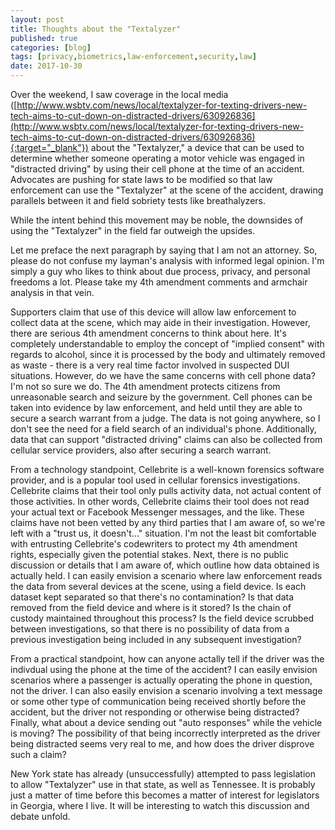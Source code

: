 ```yaml
---
layout: post
title: Thoughts about the "Textalyzer"
published: true
categories: [blog]
tags: [privacy,biometrics,law-enforcement,security,law]
date: 2017-10-30
---
```


Over the weekend, I saw coverage in the local media ([http://www.wsbtv.com/news/local/textalyzer-for-texting-drivers-new-tech-aims-to-cut-down-on-distracted-drivers/630926836](http://www.wsbtv.com/news/local/textalyzer-for-texting-drivers-new-tech-aims-to-cut-down-on-distracted-drivers/630926836){:target="_blank"}) about the "Textalyzer," a device that can be used to determine whether someone operating a motor vehicle was engaged in "distracted driving" by using their cell phone at the time of an accident.  Advocates are pushing for state laws to be modified so that law enforcement can use the "Textalyzer" at the scene of the accident, drawing parallels between it and field sobriety tests like breathalyzers.  

While the intent behind this movement may be noble, the downsides of using the "Textalyzer" in the field far outweigh the upsides.

Let me preface the next paragraph by saying that I am not an attorney.  So, please do not confuse my layman's analysis with informed legal opinion.  I'm simply a guy who likes to think about due process, privacy, and personal freedoms a lot.  Please take my 4th amendment comments and armchair analysis in that vein.  

Supporters claim that use of this device will allow law enforcement to collect data at the scene, which may aide in their investigation.  However, there are serious 4th amendment concerns to think about here.  It's completely understandable to employ the concept of "implied consent" with regards to alcohol, since it is processed by the body and ultimately removed as waste - there is a very real time factor involved in suspected DUI situations.  However, do we have the same concerns with cell phone data?  I'm not so sure we do.  The 4th amendment protects citizens from unreasonable search and seizure by the government.  Cell phones can be taken into evidence by law enforcement, and held until they are able to secure a search warrant from a judge.  The data is not going anywhere, so I don't see the need for a field search of an individual's phone.  Additionally, data that can support "distracted driving" claims can also be collected from cellular service providers, also after securing a search warrant.

From a technology standpoint, Cellebrite is a well-known forensics software provider, and is a popular tool used in cellular forensics investigations.  Cellebrite claims that their tool only pulls activity data, not actual content of those activities.  In other words, Cellebrite claims their tool does not read your actual text or Facebook Messenger messages, and the like.  These claims have not been vetted by any third parties that I am aware of, so we're left with a "trust us, it doesn't..." situation.  I'm not the least bit comfortable with entrusting Cellebrite's codewriters to protect my 4th amendment rights, especially given the potential stakes.  Next, there is no public discussion or details that I am aware of, which outline how data obtained is actually held.  I can easily envision a scenario where law enforcement reads the data from several devices at the scene, using a field device.  Is each dataset kept separated so that there's no contamination?  Is that data removed from the field device and where is it stored?  Is the chain of custody maintained throughout this process?  Is the field device scrubbed between investigations, so that there is no possibility of data from a previous investigation being included in any subsequent investigation?

From a practical standpoint, how can anyone actally tell if the driver was the indivdual using the phone at the time of the accident?  I can easily envision scenarios where a passenger is actually operating the phone in question, not the driver.  I can also easily envision a scenario involving a text message or some other type of communication being received shortly before the accident, but the driver not responding or otherwise being distracted?  Finally, what about a device sending out "auto responses" while the vehicle is moving?  The possibility of that being incorrectly interpreted as the driver being distracted seems very real to me, and how does the driver disprove such a claim?

New York state has already (unsuccessfully) attempted to pass legislation to allow "Textalyzer" use in that state, as well as Tennessee.  It is probably just a matter of time before this becomes a matter of interest for legislators in Georgia, where I live.  It will be interesting to watch this discussion and debate unfold.

